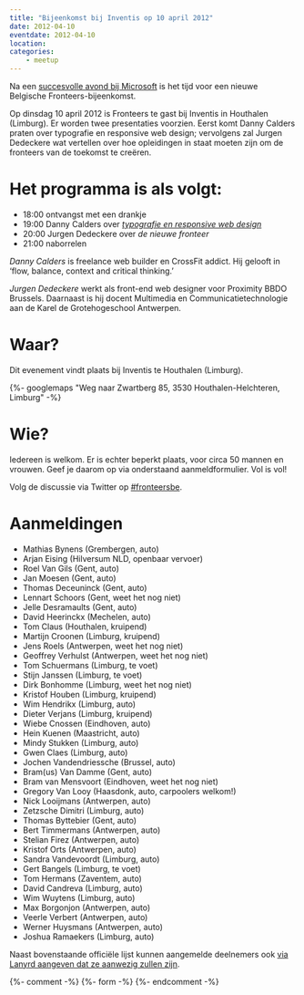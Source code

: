 ```yaml
---
title: "Bijeenkomst bij Inventis op 10 april 2012"
date: 2012-04-10
eventdate: 2012-04-10
location:
categories:
    - meetup
---
```

Na een [succesvolle avond bij Microsoft](/bijeenkomsten/2012/microsoft) is het tijd voor een nieuwe Belgische Fronteers-bijeenkomst.

Op dinsdag 10 april 2012 is Fronteers te gast bij Inventis in Houthalen (Limburg). Er worden twee presentaties voorzien. Eerst komt Danny Calders praten over typografie en responsive web design; vervolgens zal Jurgen Dedeckere wat vertellen over hoe opleidingen in staat moeten zijn om de fronteers van de toekomst te creëren.

# Het programma is als volgt:

* 18:00 ontvangst met een drankje
* 19:00 Danny Calders over [_typografie en responsive web design_](http://speakerdeck.com/u/dannycalders/p/responsive-web-design-typography)
* 20:00 Jurgen Dedeckere over _de nieuwe fronteer_
* 21:00 naborrelen

_Danny Calders_ is freelance web builder en CrossFit addict. Hij gelooft in ‘flow, balance, context and critical thinking.’

_Jurgen Dedeckere_ werkt als front-end web designer voor Proximity BBDO Brussels. Daarnaast is hij docent Multimedia en Communicatietechnologie aan de Karel de Grotehogeschool Antwerpen.

# Waar?

Dit evenement vindt plaats bij Inventis te Houthalen (Limburg).

{%- googlemaps "Weg naar Zwartberg 85, 3530 Houthalen-Helchteren, Limburg" -%}

# Wie?

Iedereen is welkom. Er is echter beperkt plaats, voor circa 50 mannen en vrouwen. Geef je daarom op via onderstaand aanmeldformulier. Vol is vol!

Volg de discussie via Twitter op [#fronteersbe](https://twitter.com/search?q=%23fronteersbe).

# Aanmeldingen

* Mathias Bynens (Grembergen, auto)
* Arjan Eising (Hilversum NLD, openbaar vervoer)
* Roel Van Gils (Gent, auto)
* Jan Moesen (Gent, auto)
* Thomas Deceuninck (Gent, auto)
* Lennart Schoors (Gent, weet het nog niet)
* Jelle Desramaults (Gent, auto)
* David Heerinckx (Mechelen, auto)
* Tom Claus (Houthalen, kruipend)
* Martijn Croonen (Limburg, kruipend)
* Jens Roels (Antwerpen, weet het nog niet)
* Geoffrey Verhulst (Antwerpen, weet het nog niet)
* Tom Schuermans (Limburg, te voet)
* Stijn Janssen (Limburg, te voet)
* Dirk Bonhomme (Limburg, weet het nog niet)
* Kristof Houben (Limburg, kruipend)
* Wim Hendrikx (Limburg, auto)
* Dieter Verjans (Limburg, kruipend)
* Wiebe Cnossen (Eindhoven, auto)
* Hein Kuenen (Maastricht, auto)
* Mindy Stukken (Limburg, auto)
* Gwen Claes (Limburg, auto)
* Jochen Vandendriessche (Brussel, auto)
* Bram(us) Van Damme (Gent, auto)
* Bram van Mensvoort (Eindhoven, weet het nog niet)
* Gregory Van Looy (Haasdonk, auto, carpoolers welkom!)
* Nick Looijmans (Antwerpen, auto)
* Zetzsche Dimitri (Limburg, auto)
* Thomas Byttebier (Gent, auto)
* Bert Timmermans (Antwerpen, auto)
* Stelian Firez (Antwerpen, auto)
* Kristof Orts (Antwerpen, auto)
* Sandra Vandevoordt (Limburg, auto)
* Gert Bangels (Limburg, te voet)
* Tom Hermans (Zaventem, auto)
* David Candreva (Limburg, auto)
* Wim Wuytens (Limburg, auto)
* Max Borgonjon (Antwerpen, auto)
* Veerle Verbert (Antwerpen, auto)
* Werner Huysmans (Antwerpen, auto)
* Joshua Ramaekers (Limburg, auto)

Naast bovenstaande officiële lijst kunnen aangemelde deelnemers ook [via Lanyrd aangeven dat ze aanwezig zullen zijn](http://lanyrd.com/2012/fronteersbe-inventis/).

{%- comment -%}
{%- form -%}
{%- endcomment -%}

